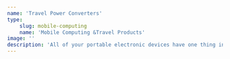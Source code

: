 ```yaml
---
name: 'Travel Power Converters'
type:
    slug: mobile-computing
    name: 'Mobile Computing &Travel Products'
image: ''
description: 'All of your portable electronic devices have one thing in common: the need for power. Cyberguys! carries a host of travel power converters so you can always make a connection to a power source, whether you’re in your home, office, car or even traveling abroad.'
---
```


